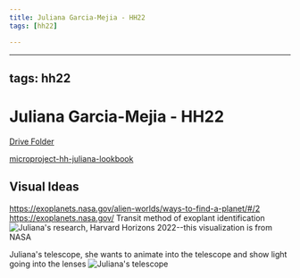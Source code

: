 ```yaml
---
title: Juliana Garcia-Mejia - HH22
tags: [hh22]

---
```


---
tags: hh22
---

# Juliana Garcia-Mejia - HH22

[Drive Folder](https://drive.google.com/drive/folders/1fMzF3SMmBokqLOxjOol4v1ytWl7uG-Mb?usp=sharing)

[microproject-hh-juliana-lookbook](https://hackmd.io/GDmajTU_QhS4QIdOEN-9xA)

## Visual Ideas
https://exoplanets.nasa.gov/alien-worlds/ways-to-find-a-planet/#/2
https://exoplanets.nasa.gov/
Transit method of exoplant identification
![Juliana's research, Harvard Horizons 2022--this visualization is from NASA](https://files.slack.com/files-pri/T0HTW3H0V-F03109STVTQ/screen_shot_2022-02-01_at_4.39.50_pm.png?pub_secret=1e25d3b600)

Juliana's telescope, she wants to animate into the telescope and show light going into the lenses
![Juliana's telescope](https://files.slack.com/files-pri/T0HTW3H0V-F0310AEEDL6/screen_shot_2022-02-01_at_4.44.29_pm.png?pub_secret=1005a8db9f)